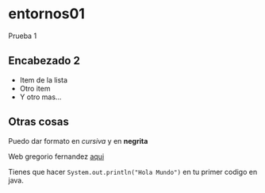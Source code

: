 # entornos01
Prueba 1

## Encabezado 2

- Item de la lista
- Otro item
- Y otro mas...

## Otras cosas

Puedo dar formato en *cursiva* y en **negrita**

Web gregorio fernandez [aqui](http://gregoriofer.com/)

Tienes que hacer `System.out.println("Hola Mundo")` en tu primer codigo en java.
